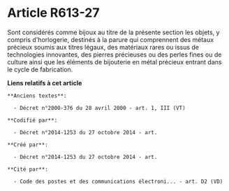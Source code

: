 # Article R613-27

Sont considérés comme bijoux au titre de la présente section les objets, y compris d'horlogerie, destinés à la parure qui
comprennent des métaux précieux soumis aux titres légaux, des matériaux rares ou issus de technologies innovantes, des
pierres précieuses ou des perles fines ou de culture ainsi que les éléments de bijouterie en métal précieux entrant dans le
cycle de fabrication.

**Liens relatifs à cet article**

	**Anciens textes**:

	  - Décret n°2000-376 du 28 avril 2000 - art. 1, III (VT)

	**Codifié par**:

	  - Décret n°2014-1253 du 27 octobre 2014 - art.

	**Créé par**:

	  - Décret n°2014-1253 du 27 octobre 2014 - art.

	**Cité par**:

	  - Code des postes et des communications électroni... - art. D2 (VD)
